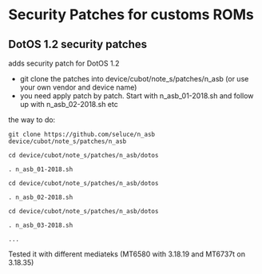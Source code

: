 Security Patches for customs ROMs
===========
DotOS 1.2 security patches 
------------------

adds security patch for DotOS 1.2 

- git clone the patches into device/cubot/note_s/patches/n_asb (or use your own vendor and device name)
- you need apply patch by patch. Start with n_asb_01-2018.sh and follow up with n_asb_02-2018.sh etc

the way to do:
```
git clone https://github.com/seluce/n_asb device/cubot/note_s/patches/n_asb

cd device/cubot/note_s/patches/n_asb/dotos

. n_asb_01-2018.sh

cd device/cubot/note_s/patches/n_asb/dotos

. n_asb_02-2018.sh

cd device/cubot/note_s/patches/n_asb/dotos

. n_asb_03-2018.sh

...
```

Tested it with different mediateks (MT6580 with 3.18.19 and MT6737t on 3.18.35)